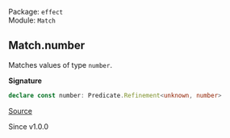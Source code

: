 Package: `effect`<br />
Module: `Match`<br />

## Match.number

Matches values of type `number`.

**Signature**

```ts
declare const number: Predicate.Refinement<unknown, number>
```

[Source](https://github.com/Effect-TS/effect/tree/main/packages/effect/src/Match.ts#L975)

Since v1.0.0